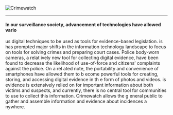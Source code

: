 ![Crimewatch](http://imgur.com/724Vw4K.png "Crimewatch")
___

#### In our surveillance society, advancement of technologies have allowed vario
us digital techniques to be used as tools for evidence-based legislation. is has
 prompted major shifts in the information technology landscape to focus on tools
 for solving crimes and preparing court cases. Police body-worn cameras, a relat
ively new tool for collecting digital evidence, have been found to decrease the 
likelihood of use-of-force and citizens’ complaints against the police. On a rel
ated note, the portability and convenience of smartphones have allowed them to b
ecome powerful tools for creating, storing, and accessing digital evidence in th
e form of photos and videos. is evidence is extensively relied on for important 
information about both victims and suspects, and currently, there is no central 
tool for communities to use to collect this information. Crimewatch allows the g
eneral public to gather and assemble information and evidence about incidences a
nywhere.

